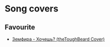# Song covers

## Favourite
- [Земфира - Хочешь? (theToughBeard Cover)](https://www.youtube.com/watch?v=4gS4tDcmTZw)